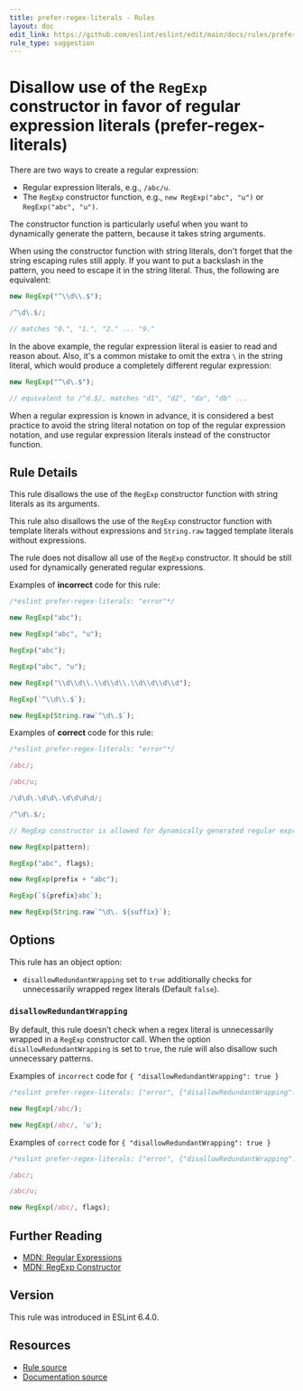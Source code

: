 ```yaml
---
title: prefer-regex-literals - Rules
layout: doc
edit_link: https://github.com/eslint/eslint/edit/main/docs/rules/prefer-regex-literals.md
rule_type: suggestion
---
```

<!-- Note: No pull requests accepted for this file. See README.md in the root directory for details. -->

# Disallow use of the `RegExp` constructor in favor of regular expression literals (prefer-regex-literals)

There are two ways to create a regular expression:

* Regular expression literals, e.g., `/abc/u`.
* The `RegExp` constructor function, e.g., `new RegExp("abc", "u")` or `RegExp("abc", "u")`.

The constructor function is particularly useful when you want to dynamically generate the pattern,
because it takes string arguments.

When using the constructor function with string literals, don't forget that the string escaping rules still apply.
If you want to put a backslash in the pattern, you need to escape it in the string literal.
Thus, the following are equivalent:

```js
new RegExp("^\\d\\.$");

/^\d\.$/;

// matches "0.", "1.", "2." ... "9."
```

In the above example, the regular expression literal is easier to read and reason about.
Also, it's a common mistake to omit the extra `\` in the string literal, which would produce a completely different regular expression:

```js
new RegExp("^\d\.$");

// equivalent to /^d.$/, matches "d1", "d2", "da", "db" ...
```

When a regular expression is known in advance, it is considered a best practice to avoid the string literal notation on top
of the regular expression notation, and use regular expression literals instead of the constructor function.

## Rule Details

This rule disallows the use of the `RegExp` constructor function with string literals as its arguments.

This rule also disallows the use of the `RegExp` constructor function with template literals without expressions
and `String.raw` tagged template literals without expressions.

The rule does not disallow all use of the `RegExp` constructor. It should be still used for
dynamically generated regular expressions.

Examples of **incorrect** code for this rule:

```js
/*eslint prefer-regex-literals: "error"*/

new RegExp("abc");

new RegExp("abc", "u");

RegExp("abc");

RegExp("abc", "u");

new RegExp("\\d\\d\\.\\d\\d\\.\\d\\d\\d\\d");

RegExp(`^\\d\\.$`);

new RegExp(String.raw`^\d\.$`);
```

Examples of **correct** code for this rule:

```js
/*eslint prefer-regex-literals: "error"*/

/abc/;

/abc/u;

/\d\d\.\d\d\.\d\d\d\d/;

/^\d\.$/;

// RegExp constructor is allowed for dynamically generated regular expressions

new RegExp(pattern);

RegExp("abc", flags);

new RegExp(prefix + "abc");

RegExp(`${prefix}abc`);

new RegExp(String.raw`^\d\. ${suffix}`);
```

## Options

This rule has an object option:

* `disallowRedundantWrapping` set to `true` additionally checks for unnecessarily wrapped regex literals (Default `false`).

### `disallowRedundantWrapping`

By default, this rule doesn’t check when a regex literal is unnecessarily wrapped in a `RegExp` constructor call. When the option `disallowRedundantWrapping` is set to `true`, the rule will also disallow such unnecessary patterns.

Examples of `incorrect` code for `{ "disallowRedundantWrapping": true }`

```js
/*eslint prefer-regex-literals: ["error", {"disallowRedundantWrapping": true}]*/

new RegExp(/abc/);

new RegExp(/abc/, 'u');
```

Examples of `correct` code for `{ "disallowRedundantWrapping": true }`

```js
/*eslint prefer-regex-literals: ["error", {"disallowRedundantWrapping": true}]*/

/abc/;

/abc/u;

new RegExp(/abc/, flags);
```

## Further Reading

* [MDN: Regular Expressions](https://developer.mozilla.org/en-US/docs/Web/JavaScript/Guide/Regular_Expressions)
* [MDN: RegExp Constructor](https://developer.mozilla.org/en-US/docs/Web/JavaScript/Reference/Global_Objects/RegExp)

## Version

This rule was introduced in ESLint 6.4.0.

## Resources

* [Rule source](https://github.com/eslint/eslint/tree/HEAD/lib/rules/prefer-regex-literals.js)
* [Documentation source](https://github.com/eslint/eslint/tree/HEAD/docs/rules/prefer-regex-literals.md)
